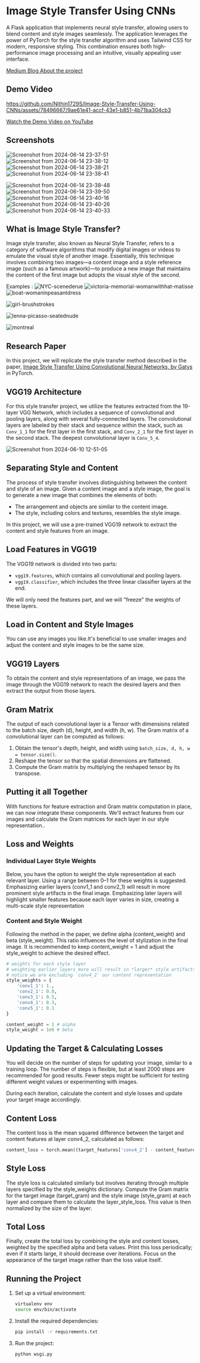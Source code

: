 # Image Style Transfer Using CNNs

A Flask application that implements neural style transfer, allowing users to blend content and style images seamlessly. The application leverages the power of PyTorch for the style transfer algorithm and uses Tailwind CSS for modern, responsive styling. This combination ensures both high-performance image processing and an intuitive, visually appealing user interface.

[Medium Blog About the project](https://medium.com/@sureshnithin1729/image-style-transfer-using-cnns-8ba3041df359)

## Demo Video


https://github.com/Nithin1729S/Image-Style-Transfer-Using-CNNs/assets/78496667/9ae61e41-accf-43e1-b851-4b71ba304cb3



[Watch the Demo Video on YouTube](https://www.youtube.com/watch?v=6c5A9ZEjpB8)

## Screenshots

![Screenshot from 2024-06-14 23-37-51](https://github.com/Nithin1729S/Image-Style-Transfer-Using-CNNs/assets/78496667/2fd68a5e-973b-4f99-9593-c85fdaf080e4)
![Screenshot from 2024-06-14 23-38-12](https://github.com/Nithin1729S/Image-Style-Transfer-Using-CNNs/assets/78496667/d8ca06bc-e472-4af5-9752-fbc34e9dc544)
![Screenshot from 2024-06-14 23-38-21](https://github.com/Nithin1729S/Image-Style-Transfer-Using-CNNs/assets/78496667/791eda31-668a-47e9-84d6-4a8b7288e065)
![Screenshot from 2024-06-14 23-38-41](https://github.com/Nithin1729S/Image-Style-Transfer-Using-CNNs/assets/78496667/6bffac62-4ce9-484f-86e8-fe6c409242e9)

![Screenshot from 2024-06-14 23-38-48](https://github.com/Nithin1729S/Image-Style-Transfer-Using-CNNs/assets/78496667/e6212818-b730-44c3-b380-06fffdaf6d77)
![Screenshot from 2024-06-14 23-39-50](https://github.com/Nithin1729S/Image-Style-Transfer-Using-CNNs/assets/78496667/6a2f1323-42f7-48f0-81b4-97ad8d67216a)
![Screenshot from 2024-06-14 23-40-16](https://github.com/Nithin1729S/Image-Style-Transfer-Using-CNNs/assets/78496667/b944b8b7-9b0c-49d6-982a-f82552d462b2)
![Screenshot from 2024-06-14 23-40-26](https://github.com/Nithin1729S/Image-Style-Transfer-Using-CNNs/assets/78496667/a40a260b-8794-441a-8b22-24509eccdd8f)
![Screenshot from 2024-06-14 23-40-33](https://github.com/Nithin1729S/Image-Style-Transfer-Using-CNNs/assets/78496667/a14ff611-1b71-4323-9a99-23064c6a148e)


## What is Image Style Transfer?
Image style transfer, also known as Neural Style Transfer, refers to a category of software algorithms that modify digital images or videos to emulate the visual style of another image. Essentially, this technique involves combining two images—a content image and a style reference image (such as a famous artwork)—to produce a new image that maintains the content of the first image but adopts the visual style of the second.

Examples : 
![NYC-scenederue](https://github.com/Nithin1729S/Image-Style-Transfer-Using-CNNs/assets/78496667/c8180b75-25e6-4954-bd27-82e19a155aab)
![victoria-memorial-womanwithhat-matisse](https://github.com/Nithin1729S/Image-Style-Transfer-Using-CNNs/assets/78496667/85eb0651-dafa-47c9-8f2a-1ba20d5f4365)
![boat-womaninpeasantdress](https://github.com/Nithin1729S/Image-Style-Transfer-Using-CNNs/assets/78496667/dbbdd6f1-56fd-49d6-8d3b-01a938121cee)

![girl-brushstrokes](https://github.com/Nithin1729S/Image-Style-Transfer-Using-CNNs/assets/78496667/de4eac43-550a-431f-9c3f-3724d4040447)

![lenna-picasso-seatednude](https://github.com/Nithin1729S/Image-Style-Transfer-Using-CNNs/assets/78496667/fcf20ac5-97ab-4421-8f44-304d1ff60a2b)

![montreal](https://github.com/Nithin1729S/Image-Style-Transfer-Using-CNNs/assets/78496667/cc9ec4ee-1553-45aa-b815-0d2af3c0bb80)

## Research Paper 
In this project, we will replicate the style transfer method described in the paper, [Image Style Transfer Using Convolutional Neural Networks, by Gatys](https://www.cv-foundation.org/openaccess/content_cvpr_2016/papers/Gatys_Image_Style_Transfer_CVPR_2016_paper.pdf) in PyTorch.

## VGG19 Architecture
For this style transfer project, we utilize the features extracted from the 19-layer VGG Network, which includes a sequence of convolutional and pooling layers, along with several fully-connected layers. The convolutional layers are labeled by their stack and sequence within the stack, such as `Conv_1_1` for the first layer in the first stack, and `Conv_2_1` for the first layer in the second stack. The deepest convolutional layer is `Conv_5_4`.

![Screenshot from 2024-06-10 12-51-05](https://github.com/Nithin1729S/Image-Style-Transfer-Using-CNNs/assets/78496667/06904212-117f-468c-9de0-a302c9b001cc)


## Separating Style and Content
The process of style transfer involves distinguishing between the content and style of an image. Given a content image and a style image, the goal is to generate a new image that combines the elements of both:
- The arrangement and objects are similar to the content image.
- The style, including colors and textures, resembles the style image.

In this project, we will use a pre-trained VGG19 network to extract the content and style features from an image.



## Load Features in VGG19
The VGG19 network is divided into two parts:
- `vgg19.features`, which contains all convolutional and pooling layers.
- `vgg19.classifier`, which includes the three linear classifier layers at the end.

We will only need the features part, and we will "freeze" the weights of these layers.

## Load in Content and Style Images
You can use any images you like.It's beneficial to use smaller images and adjust the content and style images to be the same size.

## VGG19 Layers
To obtain the content and style representations of an image, we pass the image through the VGG19 network to reach the desired layers and then extract the output from those layers.

## Gram Matrix
The output of each convolutional layer is a Tensor with dimensions related to the batch size, depth (d), height, and width (h, w). The Gram matrix of a convolutional layer can be computed as follows:
1. Obtain the tensor's depth, height, and width using `batch_size, d, h, w = tensor.size()`.
2. Reshape the tensor so that the spatial dimensions are flattened.
3. Compute the Gram matrix by multiplying the reshaped tensor by its transpose.

## Putting it all Together
With functions for feature extraction and Gram matrix computation in place, we can now integrate these components. We'll extract features from our images and calculate the Gram matrices for each layer in our style representation..

## Loss and Weights
### Individual Layer Style Weights
Below, you have the option to weight the style representation at each relevant layer. Using a range between 0–1 for these weights is suggested. Emphasizing earlier layers (conv1_1 and conv2_1) will result in more prominent style artifacts in the final image. Emphasizing later layers will highlight smaller features because each layer varies in size, creating a multi-scale style representation

### Content and Style Weight
Following the method in the paper, we define alpha (content_weight) and beta (style_weight). This ratio influences the level of stylization in the final image. It is recommended to keep content_weight = 1 and adjust the style_weight to achieve the desired effect.

```python
# weights for each style layer
# weighting earlier layers more will result in *larger* style artifacts
# notice we are excluding `conv4_2` our content representation
style_weights = {
    'conv1_1': 1.,
    'conv2_1': 0.8,
    'conv3_1': 0.5,
    'conv4_1': 0.3,
    'conv5_1': 0.1
}

content_weight = 1 # alpha
style_weight = 1e6 # beta
```

## Updating the Target & Calculating Losses
You will decide on the number of steps for updating your image, similar to a training loop. The number of steps is flexible, but at least 2000 steps are recommended for good results. Fewer steps might be sufficient for testing different weight values or experimenting with images.

During each iteration, calculate the content and style losses and update your target image accordingly.

## Content Loss
The content loss is the mean squared difference between the target and content features at layer conv4_2, calculated as follows:

```python 
content_loss = torch.mean((target_features['conv4_2'] - content_features['conv4_2'])**2)
```
## Style Loss
The style loss is calculated similarly but involves iterating through multiple layers specified by the style_weights dictionary. Compute the Gram matrix for the target image (target_gram) and the style image (style_gram) at each layer and compare them to calculate the layer_style_loss. This value is then normalized by the size of the layer.

## Total Loss
Finally, create the total loss by combining the style and content losses, weighted by the specified alpha and beta values. Print this loss periodically; even if it starts large, it should decrease over iterations. Focus on the appearance of the target image rather than the loss value itself.

## Running the Project

1. Set up a virtual environment:

    ```bash
    virtualenv env
    source env/bin/activate
    ```

2. Install the required dependencies:

    ```bash
    pip install -r requirements.txt
    ```

3. Run the project:

    ```bash
    python wsgi.py
    ```



